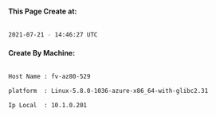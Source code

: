 
   
#### This Page Create at:

```bash

2021-07-21 - 14:46:27 UTC

```

#### Create By Machine:

```bash

Host Name : fv-az80-529

platform  : Linux-5.8.0-1036-azure-x86_64-with-glibc2.31

Ip Local  : 10.1.0.201

```

